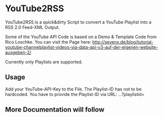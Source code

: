 # YouTube2RSS
YouTube2RSS is a quick&dirty Script to convert a YouTube Playlist into a RSS 2.0 Feed-XML Output.

Some of the YouTube API Code is based on a Demo & Template Code from Rico Loschke.
You can visit the Page here: 
http://sevenx.de/blog/tutorial-youtube-channelplaylist-videos-via-data-api-v3-auf-der-eigenen-website-ausgeben-2/

Currently only Playlists are supported.

## Usage
Add your YouTube-API-Key to the File.
The Playlist-ID has not to be hardcoded.
You have to provide the Playlist-ID via URL:
...?playlistid=<YourYouTubePlayListID>

## More Documentation will follow
